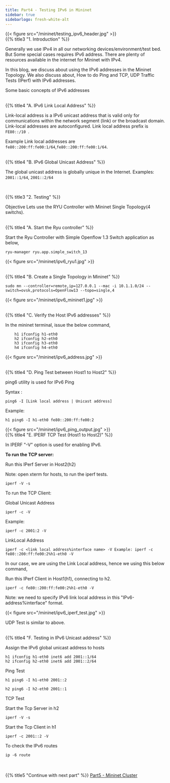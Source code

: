 ```yaml
---
title: Part4 - Testing IPv6 in Mininet
sidebar: true
sidebarlogo: fresh-white-alt
---
```



{{< figure src="/mininet/testing_ipv6_header.jpg" >}}
<br>
{{% title3 "1. Introduction" %}}

Generally we use IPv4 in all our networking devices/environment/test bed. But Some special cases requires IPv6 address. There are plenty of resources available in the internet for Mininet with IPv4.

In this blog, we discuss about using the IPv6 addresses in the Mininet Topology. We also discuss about, How to do Ping and TCP, UDP Traffic Tests (IPerf) with IPv6 addresses.

Some basic concepts of IPv6 addresses

<br>
{{% title4 "A. IPv6 Link Local Address" %}}

Link-local address is a IPv6 unicast address that is valid only for communications within the network segment (link) or the broadcast domain. Link-local addresses are autoconfigured. Link local address prefix is ```FE80::/10 ```. 

Example Link local addresses are ```fe80::200:ff:fe00:1/64```,```fe80::200:ff:fe00:1/64```.

<br>
{{% title4 "B. IPv6 Global Unicast Address" %}}

The global unicast address is globally unique in the Internet. Examples: ```2001::1/64```, ```2001::2/64```

<br>

{{% title3 "2. Testing" %}}

Objective Lets use the RYU Controller with Mininet Single Topology(4 switchs).

<br>
{{% title4 "A. Start the Ryu controller" %}}


Start the Ryu Controller with Simple Openflow 1.3 Switch application as below,

    ryu-manager ryu.app.simple_switch_13

{{< figure src="/mininet/ipv6_ryu1.jpg" >}}


<br>
{{% title4 "B. Create a Single Topology in Mininet" %}}

    sudo mn --controller=remote,ip=127.0.0.1 --mac -i 10.1.1.0/24 --switch=ovsk,protocols=OpenFlow13 --topo=single,4

{{< figure src="/mininet/ipv6_mininet1.jpg" >}}

<br>
{{% title4 "C. Verify the Host IPv6 addresses" %}}


In the mininet terminal, issue the below command,
```
    h1 ifconfig h1-eth0 
    h2 ifconfig h2-eth0 
    h3 ifconfig h3-eth0 
    h4 ifconfig h4-eth0
```

{{< figure src="/mininet/ipv6_address.jpg" >}}

<br>
{{% title4 "D. Ping Test between Host1 to Host2" %}}


ping6 utility is used for IPv6 Ping

Syntax :

    ping6 -I [Link local address | Unicast address]

Example:

    h1 ping6 -I h1-eth0 fe80::200:ff:fe00:2


{{< figure src="/mininet/ipv6_ping_output.jpg" >}}
<br>
{{% title4 "E. IPERF TCP Test (Host1 to Host2)" %}}


In IPERF "-V" option is used for enabling IPv6.

**To run the TCP server:**

Run this IPerf Server in Host2(h2)

Note: open xterm for hosts, to run the iperf tests.

    iperf -V -s

To run the TCP Client:

Global Unicast Address

    iperf -c -V

Example:

    iperf -c 2001:2 -V

LinkLocal Address

    iperf -c <link local address%interface name> -V Example: iperf -c fe80::200:ff:fe00:2%h1-eth0 -V

In our case, we are using the Link Local address, hence we using this below command,

Run this IPerf Client in Host1(h1), connecting to h2.

    iperf -c fe80::200:ff:fe00:2%h1-eth0 -V

Note: we need to specify IPv6 link local address in this "IPv6-address%interface" format.


{{< figure src="/mininet/ipv6_iperf_test.jpg" >}}


UDP Test is similar to above.


<br>
{{% title4 "F. Testing in IPv6 Unicast address" %}}


Assign the IPv6 global unicast address to hosts

    h1 ifconfig h1-eth0 inet6 add 2001::1/64
    h2 ifconfig h2-eth0 inet6 add 2001::2/64

Ping Test

    h1 ping6 -I h1-eth0 2001::2

    h2 ping6 -I h2-eth0 2001::1

TCP Test

Start the Tcp Server in h2

    iperf -V -s

Start the Tcp Client in h1

    iperf -c 2001::2 -V

To check the IPv6 routes

    ip -6 route


<br>
<br>
{{% title5 "Continue with next part" %}}
<a href="/sdn-tutorials/mininet-cluster">Part5 - Mininet Cluster</a>

